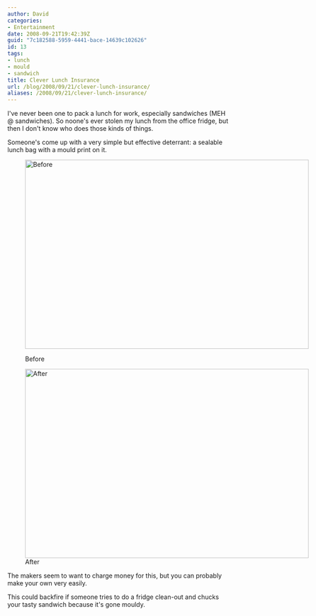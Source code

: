 ```yaml
---
author: David
categories:
- Entertainment
date: 2008-09-21T19:42:39Z
guid: "7c182588-5959-4441-bace-14639c102626"
id: 13
tags:
- lunch
- mould
- sandwich
title: Clever Lunch Insurance
url: /blog/2008/09/21/clever-lunch-insurance/
aliases: /2008/09/21/clever-lunch-insurance/
---
```


I've never been one to pack a lunch for work, especially sandwiches (MEH @ sandwiches). So noone's ever stolen my lunch from the office fridge, but then I don't know who does those kinds of things.

Someone's come up with a very simple but effective deterrant: a sealable lunch bag with a mould print on it.<figure style="width: 640px;" class="wp-caption alignnone">

<img title="Before" src="https://www.skforlee.com/independent_work/images/moldy_bag_1.jpg" alt="Before" width="640" height="426" /><figcaption class="wp-caption-text">Before</figcaption></figure> <figure style="width: 640px;" class="wp-caption alignnone"><img title="After" src="https://www.skforlee.com/independent_work/images/moldy_bag_2.jpg" alt="After" width="640" height="426" /><figcaption class="wp-caption-text">After</figcaption></figure> 

The makers seem to want to charge money for this, but you can probably make your own very easily.

This could backfire if someone tries to do a fridge clean-out and chucks your tasty sandwich because it's gone mouldy.
